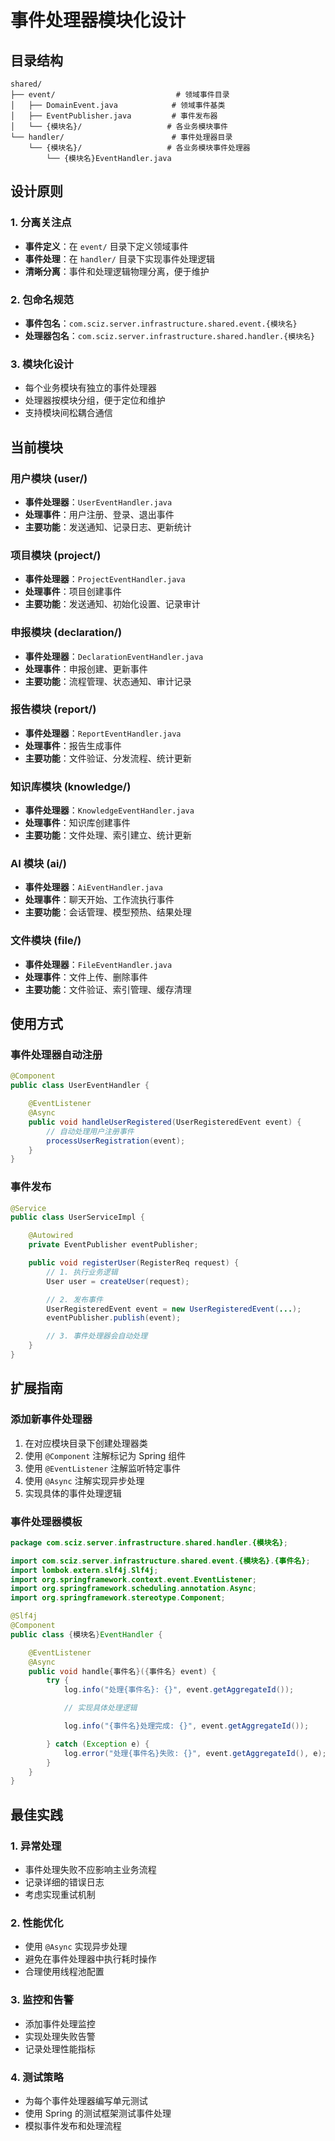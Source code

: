 # 事件处理器模块化设计

## 目录结构

```
shared/
├── event/                           # 领域事件目录
│   ├── DomainEvent.java            # 领域事件基类
│   ├── EventPublisher.java         # 事件发布器
│   └── {模块名}/                   # 各业务模块事件
└── handler/                        # 事件处理器目录
    └── {模块名}/                   # 各业务模块事件处理器
        └── {模块名}EventHandler.java
```

## 设计原则

### 1. 分离关注点

- **事件定义**：在 `event/` 目录下定义领域事件
- **事件处理**：在 `handler/` 目录下实现事件处理逻辑
- **清晰分离**：事件和处理逻辑物理分离，便于维护

### 2. 包命名规范

- **事件包名**：`com.sciz.server.infrastructure.shared.event.{模块名}`
- **处理器包名**：`com.sciz.server.infrastructure.shared.handler.{模块名}`

### 3. 模块化设计

- 每个业务模块有独立的事件处理器
- 处理器按模块分组，便于定位和维护
- 支持模块间松耦合通信

## 当前模块

### 用户模块 (user/)

- **事件处理器**：`UserEventHandler.java`
- **处理事件**：用户注册、登录、退出事件
- **主要功能**：发送通知、记录日志、更新统计

### 项目模块 (project/)

- **事件处理器**：`ProjectEventHandler.java`
- **处理事件**：项目创建事件
- **主要功能**：发送通知、初始化设置、记录审计

### 申报模块 (declaration/)

- **事件处理器**：`DeclarationEventHandler.java`
- **处理事件**：申报创建、更新事件
- **主要功能**：流程管理、状态通知、审计记录

### 报告模块 (report/)

- **事件处理器**：`ReportEventHandler.java`
- **处理事件**：报告生成事件
- **主要功能**：文件验证、分发流程、统计更新

### 知识库模块 (knowledge/)

- **事件处理器**：`KnowledgeEventHandler.java`
- **处理事件**：知识库创建事件
- **主要功能**：文件处理、索引建立、统计更新

### AI 模块 (ai/)

- **事件处理器**：`AiEventHandler.java`
- **处理事件**：聊天开始、工作流执行事件
- **主要功能**：会话管理、模型预热、结果处理

### 文件模块 (file/)

- **事件处理器**：`FileEventHandler.java`
- **处理事件**：文件上传、删除事件
- **主要功能**：文件验证、索引管理、缓存清理

## 使用方式

### 事件处理器自动注册

```java
@Component
public class UserEventHandler {

    @EventListener
    @Async
    public void handleUserRegistered(UserRegisteredEvent event) {
        // 自动处理用户注册事件
        processUserRegistration(event);
    }
}
```

### 事件发布

```java
@Service
public class UserServiceImpl {

    @Autowired
    private EventPublisher eventPublisher;

    public void registerUser(RegisterReq request) {
        // 1. 执行业务逻辑
        User user = createUser(request);

        // 2. 发布事件
        UserRegisteredEvent event = new UserRegisteredEvent(...);
        eventPublisher.publish(event);

        // 3. 事件处理器会自动处理
    }
}
```

## 扩展指南

### 添加新事件处理器

1. 在对应模块目录下创建处理器类
2. 使用 `@Component` 注解标记为 Spring 组件
3. 使用 `@EventListener` 注解监听特定事件
4. 使用 `@Async` 注解实现异步处理
5. 实现具体的事件处理逻辑

### 事件处理器模板

```java
package com.sciz.server.infrastructure.shared.handler.{模块名};

import com.sciz.server.infrastructure.shared.event.{模块名}.{事件名};
import lombok.extern.slf4j.Slf4j;
import org.springframework.context.event.EventListener;
import org.springframework.scheduling.annotation.Async;
import org.springframework.stereotype.Component;

@Slf4j
@Component
public class {模块名}EventHandler {

    @EventListener
    @Async
    public void handle{事件名}({事件名} event) {
        try {
            log.info("处理{事件名}: {}", event.getAggregateId());

            // 实现具体处理逻辑

            log.info("{事件名}处理完成: {}", event.getAggregateId());

        } catch (Exception e) {
            log.error("处理{事件名}失败: {}", event.getAggregateId(), e);
        }
    }
}
```

## 最佳实践

### 1. 异常处理

- 事件处理失败不应影响主业务流程
- 记录详细的错误日志
- 考虑实现重试机制

### 2. 性能优化

- 使用 `@Async` 实现异步处理
- 避免在事件处理器中执行耗时操作
- 合理使用线程池配置

### 3. 监控和告警

- 添加事件处理监控
- 实现处理失败告警
- 记录处理性能指标

### 4. 测试策略

- 为每个事件处理器编写单元测试
- 使用 Spring 的测试框架测试事件处理
- 模拟事件发布和处理流程
